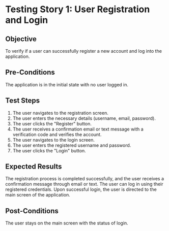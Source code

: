 # Testing Story 1: User Registration and Login

## Objective
To verify if a user can successfully register a new account and log into the application.

## Pre-Conditions
The application is in the initial state with no user logged in.

## Test Steps
1. The user navigates to the registration screen.
2. The user enters the necessary details (username, email, password).
3. The user clicks the "Register" button.
4. The user receives a confirmation email or text message with a verification code and verifies the account.
5. The user navigates to the login screen.
6. The user enters the registered username and password.
7. The user clicks the "Login" button.


## Expected Results
The registration process is completed successfully, and the user receives a confirmation message through email or text.
The user can log in using their registered credentials.
Upon successful login, the user is directed to the main screen of the application.


## Post-Conditions
The user stays on the main screen with the status of login.
